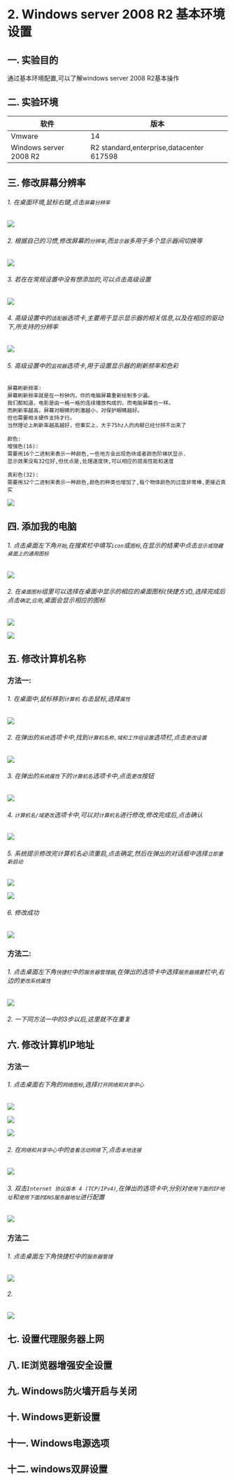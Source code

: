 # 2. Windows server 2008 R2 基本环境设置

## 一. 实验目的
通过基本环境配置,可以了解windows server 2008 R2基本操作

## 二. 实验环境

|软件|版本|
|----|----|
|Vmware| 14 |
|Windows server 2008 R2|R2 standard,enterprise,datacenter 617598|

## 三. 修改屏幕分辨率

###### 1. 在桌面环境,鼠标右键,点击`屏幕分辨率`

![](/windows/win2008R2/base/image/r2res-1.png)

###### 2. 根据自己的习惯,修改屏幕的`分辨率`,而`显示器`多用于多个显示器间切换等

![](/windows/win2008R2/base/image/r2res-2.png)

###### 3. 若在在常规设置中没有想添加的,可以点击高级设置

![](/windows/win2008R2/base/image/r2res-3.png)

###### 4. 高级设置中的`适配器`选项卡,主要用于显示显示器的相关信息,以及在相应的驱动下,所支持的分辨率 

![](/windows/win2008R2/base/image/r2res-4.png)

###### 5. 高级设置中的`监视器`选项卡,用于设置显示器的刷新频率和色彩

```
屏幕刷新频率:
屏幕刷新频率就是在一秒钟内，你的电脑屏幕重新绘制多少遍。
我们都知道，电影是由一格一格的连续播放构成的，而电脑屏幕也一样。
而刷新率越高，屏幕对眼睛的刺激越小，对保护眼睛越好。
但也需要相关硬件支持才行。
当然理论上刷新率越高越好，但事实上，大于75hz人的肉眼已经分辨不出来了
```

```
颜色:
增强色(16):
需要用16个二进制来表示一种颜色,一些地方会出现色块或者颜色阶梯状显示.
显示效果没有32位好,但优点是,处理速度快,可以相应的提高性能和速度

真彩色(32):
需要用32个二进制来表示一种颜色,颜色的种类也增加了,每个物体颜色的过度非常棒,更接近真实
```

![](/windows/win2008R2/base/image/r2res-5.png)

## 四. 添加我的电脑

###### 1. 点击桌面左下角`开始`,在搜索栏中填写`icon`或`图标`,在显示的结果中点击`显示或隐藏桌面上的通用图标` 

![](/windows/win2008R2/base/image/r2res-6.png)

###### 2. 在`桌面图标`组里可以选择在桌面中显示的相应的桌面图标(快捷方式),选择完成后点击`确定`,`应用`,桌面会显示相应的图标

![](/windows/win2008R2/base/image/r2res-7.png)

![](/windows/win2008R2/base/image/r2res-8.png)

## 五. 修改计算机名称

### 方法一:

###### 1. 在桌面中,鼠标移到`计算机` 右击鼠标,选择`属性`

![](/windows/win2008R2/base/image/r2res-9.png)

###### 2. 在弹出的`系统`选项卡中,找到`计算机名称,域和工作组设置`选项栏,点击`更改设置`

![](/windows/win2008R2/base/image/r2res-10.png)

###### 3. 在弹出的`系统属性`下的`计算机名`选项卡中,点击`更改`按钮

![](/windows/win2008R2/base/image/r2res-11.png)

###### 4. `计算机名/域更改`选项卡中,可以对`计算机名`进行修改,修改完成后,点击确认

![](/windows/win2008R2/base/image/r2res-12.png)

###### 5. 系统提示修改完计算机名必须重启,点击确定,然后在弹出的对话框中选择`立即重新启动`

![](/windows/win2008R2/base/image/r2res-13.png)

![](/windows/win2008R2/base/image/r2res-14.png)

###### 6. 修改成功

![](/windows/win2008R2/base/image/r2res-15.png)

### 方法二:

###### 1. 点击桌面左下角`快捷栏`中的`服务器管理器`,在弹出的选项卡中选择`服务器摘要`栏中,右边的`更改系统属性`

![](/windows/win2008R2/base/image/r2res-16.png)

###### 2. 一下同方法一中的3步以后,这里就不在重复

## 六. 修改计算机IP地址

### 方法一

###### 1. 点击桌面右下角的`网络图标`,选择`打开网络和共享中心`

![](/windows/win2008R2/base/image/r2res-18.png)

![](/windows/win2008R2/base/image/r2res-19.png)

![](/windows/win2008R2/base/image/r2res-20.png)

###### 2. 在`网络和共享中心`中的`查看活动网络`下,点击`本地连接`

![](/windows/win2008R2/base/image/r2res-21.png)

###### 3. 双击`Internet 协议版本 4 (TCP/IPv4)`,在弹出的选项卡中,分别对`使用下面的IP地址`和`使用下面的DNS服务器地址`进行配置

![](/windows/win2008R2/base/image/r2res-22.png)

### 方法二

###### 1. 点击桌面左下角快捷栏中的`服务器管理`

![](/windows/win2008R2/base/image/r2res-22.png)

###### 2. 

![](/windows/win2008R2/base/image/r2res-24.png)




## 七. 设置代理服务器上网

## 八. IE浏览器增强安全设置

## 九. Windows防火墙开启与关闭

## 十. Windows更新设置

## 十一. Windows电源选项

## 十二. windows双屏设置


